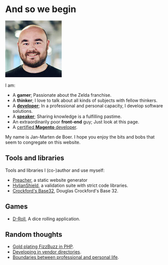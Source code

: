 # And so we begin

![Jan-Marten de Boer](img/avatar.jpg)
 
I am:

* A **gamer**; Passionate about the Zelda franchise.
* A **thinker**; I love to talk about all kinds of subjects with fellow thinkers.
* A [**developer**](https://github.com/johmanx10); In a professional and personal capacity, I develop software solutions.
* A [**speaker**](https://www.meetup.com/GroningenPHP/events/231992564/); Sharing knowledge is a fulfilling pastime.
* An extraordinarily poor **front-end** guy; Just look at this page.
* A [certified **Magento** developer](https://u.magento.com/certification/directory/dev/2203536/).

My name is Jan-Marten de Boer. I hope you enjoy the bits and bobs that seem to
congregate on this website.

## Tools and libraries

Tools and libraries I (co-)author and use myself:

* [Preacher](tools/preacher.html), a static website generator
* [HylianShield](tools/hylianshield.html), a validation suite with strict code libraries.
* [Crockford's Base32](tools/crockford-base32.html), Douglas Crockford's Base 32.

## Games

* [D-Roll](games/d-roll.html), A dice rolling application.

## Random thoughts

* [Gold plating FizzBuzz in PHP](random/gold-plating-fizzbuzz-in-php.html).
* [Developing in vendor directories](random/vendor-development.html).
* [Boundaries between professional and personal life](random/boundaries.html).
